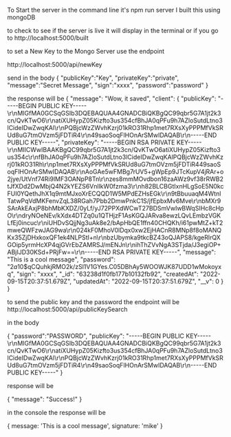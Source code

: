 
To Start the server in the command line it's npm run server I built this using mongoDB 

to check to see if the server is live it will display in the terminal or if you go to http://localhost:5000/built

to set a New Key to the Mongo Server use the endpoint 

http://localhost:5000/api/newKey

send in the body
{
	"publicKey":"Key",
	"privateKey":"private",
	"message":"Secret Message",
	"sign":"xxxx",
	"password":"password"
}

the response will be 
{
	"message": "Wow, it saved",
	"client": {
		"publicKey": "-----BEGIN PUBLIC KEY-----\r\nMIGfMA0GCSqGSIb3DQEBAQUAA4GNADCBiQKBgQC99qbr5G7A1jt2k3cn/QvKTwO6\r\natiXUHypZ05Kizfto3us354cfBhJA0qPFu9h7AZloSutdLtno3lCideIDwZwqKAl\r\nPQBjcWzZWvhKzrj01kRO31Rhp1met7RXsXyPPPMfVkSRUd8uG7tmOVzm5jFDTiR4\r\n49saoSoqFlHOnArSMwIDAQAB\r\n-----END PUBLIC KEY-----",
		"privateKey": "-----BEGIN RSA PRIVATE KEY-----\r\nMIICWwIBAAKBgQC99qbr5G7A1jt2k3cn/QvKTwO6atiXUHypZ05Kizfto3us354c\r\nfBhJA0qPFu9h7AZloSutdLtno3lCideIDwZwqKAlPQBjcWzZWvhKzrj01kRO31Rh\r\np1met7RXsXyPPPMfVkSRUd8uG7tmOVzm5jFDTiR449saoSoqFlHOnArSMwIDAQAB\r\nAoGAe5wFMBg7rUV5+gWpEp9JTcKupV4jRAr+o2jye/UtVnf74Ri9lMF3OANpP8Tn\r\nzes8mmMOvdbon16zaAWz9vf38rRWB2tJfXDd2DwMbjQ4N2kYEZS6VnllkW0fzma3\r\nh82BLCBGtIxnHLgSoE5N0kcFUI0YQethJhX1q9mtMJxoXrECQQD1W5MPdEZHsEGk\r\n9tBbuuaqM4WtnlTatwPqVdMKFenvZqL38RGah7Pbb2DmwPnkC1S/jfEpbxMv6Mve\r\nbMXr9SArAkEAxjP8bhMbKXDZ/0yLf/yJ72PPXdWCwT27BDSmVwIwBWqSIHc8cHpO\r\ndryNOeNEv/kXdx4DTZq0u1QTHjzF1AsKGQJARva8ewzLQvLEmbzVGKLfEj0incuc\r\niUHDvSQjjNg3uAk8e2/bApHbQE1ffn40CHQKh/i61pwMtZ+kT2mweQWFzwJAG9wa\r\n024kF0MhoV0lDqx0xw2EjHACnR8MNp8f8oMANQKx35ZjDHxkoxQF1ek4NLPStI+n\r\nbzUbymka9tkcBZ43oQJAPS8/kgeRlrQXGOip5yrmHcXP4qjGVrEbZAMRSJ/mENJn\r\nihThZVvNgA3STjda/J3egiOP+ABjIJD30KSd+PRjFw==\r\n-----END RSA PRIVATE KEY-----",
		"message": "This is a cool message",
		"password": "$2a$10$qCQuhkjRMO2k/zSl1V1GYes.C05DBhAy5WOOWJK87UDD1wMokoyxq",
		"sign": "xxxx",
		"_id": "63238d1f0fb177b10132fb92",
		"createdAt": "2022-09-15T20:37:51.679Z",
		"updatedAt": "2022-09-15T20:37:51.679Z",
		"__v": 0
	}
}


to send the public key and the password  the endpoint will be 
http://localhost:5000/api/publicKeySearch

in the body 

{
	"password":"PASSWORD",
"publicKey": "-----BEGIN PUBLIC KEY-----\r\nMIGfMA0GCSqGSIb3DQEBAQUAA4GNADCBiQKBgQC99qbr5G7A1jt2k3cn/QvKTwO6\r\natiXUHypZ05Kizfto3us354cfBhJA0qPFu9h7AZloSutdLtno3lCideIDwZwqKAl\r\nPQBjcWzZWvhKzrj01kRO31Rhp1met7RXsXyPPPMfVkSRUd8uG7tmOVzm5jFDTiR4\r\n49saoSoqFlHOnArSMwIDAQAB\r\n-----END PUBLIC KEY-----"
}

response will be 

{
	"message": "Success!"
}

in the console the response will be 

{ message: 'This is a cool message', signature: 'mike' }